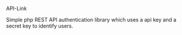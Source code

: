 API-Link

Simple php REST API authentication library which uses a api key and a secret key to identify users.